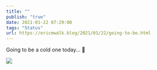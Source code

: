 ```yaml
---
title: ""
publish: "true"
date: 2021-01-22 07:29:00
tags: "Status"
url: https://ericmwalk.blog/2021/01/22/going-to-be.html
---
```


Going to be a cold one today... 🥶

![](https://ericmwalk.blog/uploads/2021/4f1eb8b6c6.jpg)